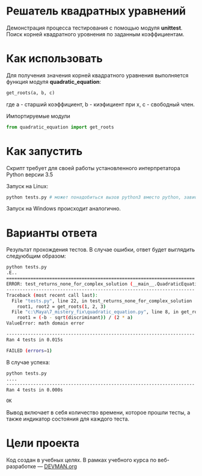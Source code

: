 # Решатель квадратных уравнений

Демонстрация процесса тестирования с помощью модуля **unittest**.
Поиск корней квадратного уровнения по заданным коэффициентам.

# Как использовать

Для получения значения корней квадратного уравнения выполняется функция
модуля **quadratic_equation**:

```python
get_roots(a, b, c)
```
где
a - старший коэффициент,
b - киэфициент при x,
c - свободный член.

Импортируемые модули
```python
from quadratic_equation import get_roots
```

# Как запустить

Скрипт требует для своей работы установленного интерпретатора Python версии 3.5

Запуск на Linux:

```bash
python tests.py # может понадобиться вызов python3 вместо python, зависит от настроек операционной системы
```

Запуск на Windows происходит аналогично.

# Варианты ответа

Результат прохождения тестов.
В случае ошибки, ответ будет выглядить следуюбщим образом:
```bash
python tests.py
.E..
======================================================================
ERROR: test_returns_none_for_complex_solution (__main__.QuadraticEquationTestCase)
----------------------------------------------------------------------
Traceback (most recent call last):
  File "tests.py", line 22, in test_returns_none_for_complex_solution
    root1, root2 = get_roots(1, 2, 3)
  File "c:\Maya\7_mistery_fix\quadratic_equation.py", line 8, in get_roots
    root1 = (-b - sqrt(discriminant)) / (2 * a)
ValueError: math domain error

----------------------------------------------------------------------
Ran 4 tests in 0.015s

FAILED (errors=1)
```

В случае успеха:
```bash
python tests.py
....
----------------------------------------------------------------------
Ran 4 tests in 0.000s

OK
```

Вывод включает в себя количество времени, которое прошли тесты, а также индикатор состояния для каждого теста.

# Цели проекта

Код создан в учебных целях. В рамках учебного курса по веб-разработке ― [DEVMAN.org](https://devman.org)

